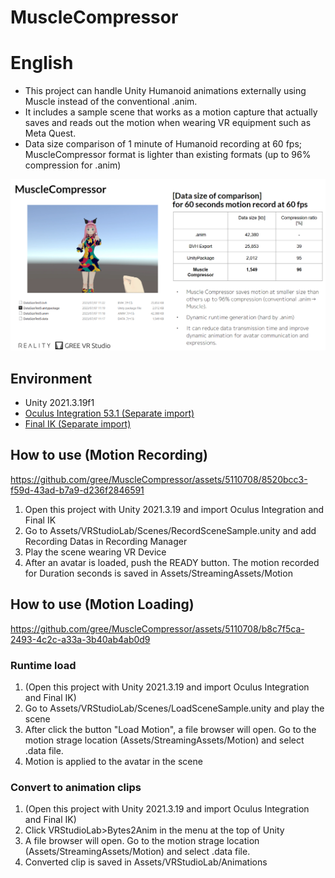 # MuscleCompressor

# English
- This project can handle Unity Humanoid animations externally using Muscle instead of the conventional .anim.
- It includes a sample scene that works as a motion capture that actually saves and reads out the motion when wearing VR equipment such as Meta Quest.
- Data size comparison of 1 minute of Humanoid recording at 60 fps; MuscleCompressor format is lighter than existing formats (up to 96% compression for .anim)

![image](https://github.com/gree/MuscleCompressor/blob/readme-imgs/imgs/MuscleCompressor.png?raw=true)



## Environment
- Unity 2021.3.19f1
- [Oculus Integration 53.1 (Separate import)](https://assetstore.unity.com/packages/tools/integration/oculus-integration-82022)
- [Final IK (Separate import)](https://assetstore.unity.com/packages/tools/animation/final-ik-14290)

## How to use (Motion Recording)

https://github.com/gree/MuscleCompressor/assets/5110708/8520bcc3-f59d-43ad-b7a9-d236f2846591

1. Open this project with Unity 2021.3.19 and import Oculus Integration and Final IK
2. Go to Assets/VRStudioLab/Scenes/RecordSceneSample.unity and add Recording Datas in Recording Manager
3. Play the scene wearing VR Device
4. After an avatar is loaded, push the READY button. The motion recorded for Duration seconds is saved in Assets/StreamingAssets/Motion

## How to use (Motion Loading)

https://github.com/gree/MuscleCompressor/assets/5110708/b8c7f5ca-2493-4c2c-a33a-3b40ab4ab0d9

### Runtime load
1. (Open this project with Unity 2021.3.19 and import Oculus Integration and Final IK)
2. Go to Assets/VRStudioLab/Scenes/LoadSceneSample.unity and play the scene
3. After click the button "Load Motion", a file browser will open. Go to the motion strage location (Assets/StreamingAssets/Motion) and select .data file.
4. Motion is applied to the avatar in the scene

### Convert to animation clips
1. (Open this project with Unity 2021.3.19 and import Oculus Integration and Final IK)
2. Click VRStudioLab>Bytes2Anim in the menu at the top of Unity
3. A file browser will open. Go to the motion strage location (Assets/StreamingAssets/Motion) and select .data file.
6. Converted clip is saved in Assets/VRStudioLab/Animations


